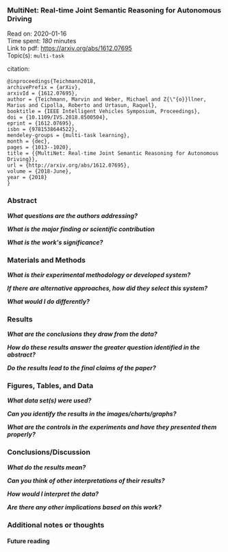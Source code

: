 <!--
{"title": "MultiNet: Real-time Joint Semantic Reasoning for Autonomous Driving", "url": "https://arxiv.org/abs/1612.07695", "topics": "multi-task", "date": "2020-01-16", "estimated_minutes": "180"}
-->
### MultiNet: Real-time Joint Semantic Reasoning for Autonomous Driving

Read on: 2020-01-16  
Time spent: *180* minutes  
Link to pdf: https://arxiv.org/abs/1612.07695  
Topic(s): `multi-task`

citation:
```
@inproceedings{Teichmann2018,
archivePrefix = {arXiv},
arxivId = {1612.07695},
author = {Teichmann, Marvin and Weber, Michael and Z{\"{o}}llner, Marius and Cipolla, Roberto and Urtasun, Raquel},
booktitle = {IEEE Intelligent Vehicles Symposium, Proceedings},
doi = {10.1109/IVS.2018.8500504},
eprint = {1612.07695},
isbn = {9781538644522},
mendeley-groups = {multi-task learning},
month = {dec},
pages = {1013--1020},
title = {{MultiNet: Real-time Joint Semantic Reasoning for Autonomous Driving}},
url = {http://arxiv.org/abs/1612.07695},
volume = {2018-June},
year = {2018}
}
```

### Abstract

__*What questions are the authors addressing?*__

__*What is the major finding or scientific contribution*__

__*What is the work's significance?*__

### Materials and Methods

__*What is their experimental methodology or developed system?*__

__*If there are alternative approaches, how did they select this system?*__

__*What would I do differently?*__

### Results

__*What are the conclusions they draw from the data?*__

__*How do these results answer the greater question identified in the abstract?*__

__*Do the results lead to the final claims of the paper?*__

### Figures, Tables, and Data

__*What data set(s) were used?*__

__*Can you identify the results in the images/charts/graphs?*__

__*What are the controls in the experiments and have they presented them properly?*__

### Conclusions/Discussion

__*What do the results mean?*__

__*Can you think of other interpretations of their results?*__

__*How would I interpret the data?*__

__*Are there any other implications based on this work?*__

### Additional notes or thoughts

#### Future reading
